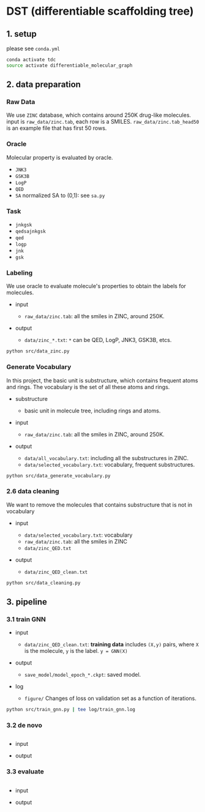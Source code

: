# DST (differentiable scaffolding tree)





















## 1. setup

please see `conda.yml`

```bash
conda activate tdc
source activate differentiable_molecular_graph
```
































## 2. data preparation


### Raw Data 

We use `ZINC` database, which contains around 250K drug-like molecules. 
input is `raw_data/zinc.tab`, each row is a SMILES. 
`raw_data/zinc.tab_head50` is an example file that has first 50 rows. 



### Oracle

Molecular property is evaluated by oracle. 

* `JNK3`
* `GSK3B` 
* `LogP` 
* `QED` 
* `SA` normalized SA to (0,1): see `sa.py`



### Task 

* `jnkgsk`
* `qedsajnkgsk`
* `qed`
* `logp`
* `jnk`
* `gsk`



### Labeling

We use oracle to evaluate molecule's properties to obtain the labels for molecules. 

- input
  - `raw_data/zinc.tab`: all the smiles in ZINC, around 250K. 

- output
  - `data/zinc_*.txt`: `*` can be QED, LogP, JNK3, GSK3B, etcs. 

```bash  
python src/data_zinc.py 
```

### Generate Vocabulary 
In this project, the basic unit is substructure, which contains frequent atoms and rings. The vocabulary is the set of all these atoms and rings. 

- substructure
  - basic unit in molecule tree, including rings and atoms. 

- input
  - `raw_data/zinc.tab`: all the smiles in ZINC, around 250K. 

- output
  - `data/all_vocabulary.txt`: including all the substructures in ZINC.   
  - `data/selected_vocabulary.txt`: vocabulary, frequent substructures. 


```bash 
python src/data_generate_vocabulary.py
```

### 2.6 data cleaning  

We want to remove the molecules that contains substructure that is not in vocabulary 


- input 
  - `data/selected_vocabulary.txt`: vocabulary 
  - `raw_data/zinc.tab`: all the smiles in ZINC
  - `data/zinc_QED.txt` 


- output
  - `data/zinc_QED_clean.txt`


```bash 
python src/data_cleaning.py 
```


































## 3. pipeline 

### 3.1 train GNN


- input 
  - `data/zinc_QED_clean.txt`: **training data** includes `(X,y)` pairs, where `X` is the molecule, `y` is the label. `y = GNN(X)`

- output 
  - `save_model/model_epoch_*.ckpt`: saved model. 

- log
  - `figure/` Changes of loss on validation set as a function of iterations. 


```bash 
python src/train_gnn.py | tee log/train_gnn.log 
```



### 3.2 de novo 

```bash

```
- input 

- output 


### 3.3 evaluate 

```bash

```
- input 

- output 





